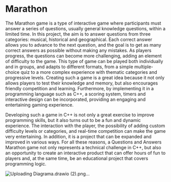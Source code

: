 # Marathon
The Marathon game is a type of interactive game where participants must answer a series of questions, usually general knowledge questions, within a limited time. In this project, the aim is to answer questions from three categories: musical, historical and geographical. Each correct answer allows you to advance to the next question, and the goal is to get as many correct answers as possible without making any mistakes. As players progress, the questions can become more challenging, adding an element of difficulty to the game. This type of game can be played both individually and in groups, and adapts to different formats, from a simple multiple-choice quiz to a more complex experience with thematic categories and progressive levels. Creating such a game is a great idea because it not only allows players to test their knowledge and memory, but also encourages friendly competition and learning. Furthermore, by implementing it in a programming language such as C++, a scoring system, timers and interactive design can be incorporated, providing an engaging and entertaining gaming experience.

Developing such a game in C++ is not only a great exercise to improve programming skills, but it also turns out to be a fun and dynamic experience. The interaction with the player, the possibility of adding custom difficulty levels or categories, and real-time competition can make the game very entertaining. In addition, it is a project that can be expanded and improved in various ways. For all these reasons, a Questions and Answers Marathon game not only represents a technical challenge in C++, but also an opportunity to create an interactive product that can offer hours of fun to players and, at the same time, be an educational project that covers programming logic.




![Uploading Diagrama.drawio (2).png…]()

 
